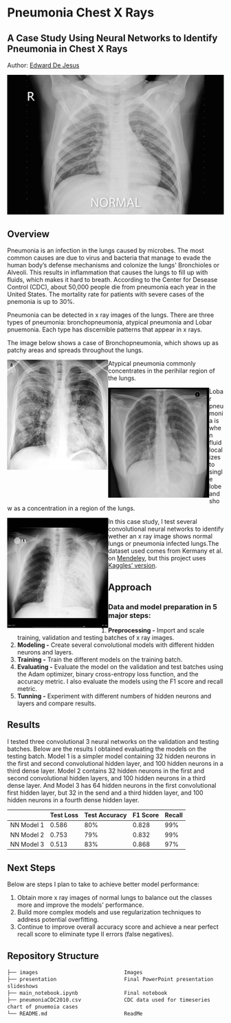 # Pneumonia Chest X Rays
## A Case Study Using Neural Networks to Identify Pneumonia in Chest X Rays
Author: [Edward De Jesus](https://github.com/edejesus196)

<p><img src="./images/normal-pneumonia-animation.gif" alt="Header"></p>

## Overview
Pneumonia is an infection in the lungs caused by microbes. The most common causes are due to virus and bacteria that manage to evade the human body’s defense mechanisms and colonize the lungs' Bronchioles or Alveoli. This results in inflammation that causes the lungs to fill up with fluids, which makes it hard to breath. According to the Center for Desease Control (CDC), about 50,000 people die from pneumonia each year in the United States. The mortality rate for patients with severe cases of the pnemonia is up to 30%.

Pneumonia can be detected in x ray images of the lungs. There are three types of pneumonia: bronchopneumonia, atypical pneumonia and Lobar pnuemonia. Each type has discernible patterns that appear in x rays.

The image below shows a case of Bronchopneumonia, which shows up as patchy areas and spreads throughout the lungs.
<p><img src="./images/X-ray_of_bronchopneumonia.png" width="235" height="256" style="float:left"></p>

Atypical pneumonia commonly  concentrates in the perihilar region of the lungs.
<p><img src="./images/Atypical_pneumonia.jpeg" width="235" height="256" style="float:left"></p>

Lobar pneumonia is when fluid localizes to single lobe and show as a concentration in a region of the lungs.
<p><img src="./images/lobar_pneumonia.jpeg" width="235" height="256" style="float:left"></p>


In this case study, I test several convolutional neural networks to identify wether an x ray image shows normal lungs or pneumonia infected lungs.The dataset used comes from Kermany et al. on [Mendeley](https://data.mendeley.com/datasets/rscbjbr9sj/3), but this project uses [Kaggles’ version](https://www.kaggle.com/paultimothymooney/chest-xray-pneumonia).


## Approach

### Data and model preparation in 5 major steps:

1. **Preprocessing -** Import and scale training, validation and testing batches of x ray images.
2. **Modeling -** Create several convolutional models with different hidden neurons and layers.
3. **Training -** Train the different models on the training batch.
4. **Evaluating -** Evaluate the model on the validation and test batches using the Adam optimizer, binary cross-entropy loss function, and the accuracy metric. I also evaluate the models using the F1 score and recall metric.
5. **Tunning -** Experiment with different numbers of hidden neurons and layers and compare results.

## Results
I tested three convolutional 3 neural networks on the validation and testing batches. Below are the results I obtained evaluating the models on the testing batch. Model 1 is a simpler model containing 32 hidden neurons in the first and second convolutional hidden layer, and 100 hidden neurons in a third dense layer. Model 2 contains 32 hidden neurons in the first and second convolutional hidden layers, and 100 hidden neurons in a third dense layer. And Model 3 has 64 hidden neurons in the first convolutional first hidden layer, but 32 in the send and a third hidden layer, and 100 hidden neurons in a fourth dense hidden layer.

|          |Test Loss|Test Accuracy|F1 Score|Recall|
|:---------|:--------|:------------|:-------|:-----|
|NN Model 1|0.586    |80%          |0.828   |99%   |
|NN Model 2|0.753    |79%          |0.832   |99%   |
|NN Model 3|0.513    |83%          |0.868   |97%   |

## Next Steps

Below are steps I plan to take to achieve better model performance:

1. Obtain more x ray images of normal lungs to balance out the classes more and improve the models' performance.
2. Build more complex models and use regularization techniques to address potential overfitting.
2. Continue to improve overall accuracy score and achieve a near perfect recall score to eliminate type II errors (false negatives).

## Repository Structure
    
    ├── images                            Images
    ├── presentation                      Final PowerPoint presentation slideshows
    ├── main_notebook.ipynb               Final notebook 
    ├── pneumoniaCDC2010.csv              CDC data used for timeseries chart of pnuemoia cases
    └── README.md                         ReadMe